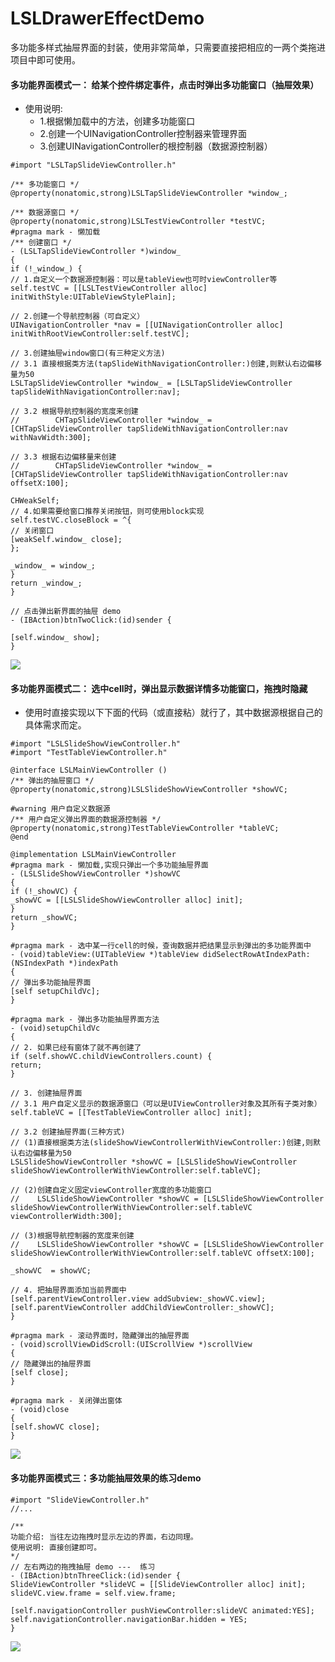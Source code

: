 # LSLDrawerEffectDemo
多功能多样式抽屉界面的封装，使用非常简单，只需要直接把相应的一两个类拖进项目中即可使用。

#### 多功能界面模式一： 给某个控件绑定事件，点击时弹出多功能窗口（抽屉效果）
- 使用说明:
    + 1.根据懒加载中的方法，创建多功能窗口
    + 2.创建一个UINavigationController控制器来管理界面
    + 3.创建UINavigationController的根控制器（数据源控制器）


```objc
#import "LSLTapSlideViewController.h"
```

```objc
/** 多功能窗口 */
@property(nonatomic,strong)LSLTapSlideViewController *window_;

/** 数据源窗口 */
@property(nonatomic,strong)LSLTestViewController *testVC;
#pragma mark - 懒加载
/** 创建窗口 */
- (LSLTapSlideViewController *)window_
{
if (!_window_) {
// 1.自定义一个数据源控制器：可以是tableView也可时viewController等
self.testVC = [[LSLTestViewController alloc] initWithStyle:UITableViewStylePlain];

// 2.创建一个导航控制器（可自定义）
UINavigationController *nav = [[UINavigationController alloc] initWithRootViewController:self.testVC];

// 3.创建抽屉window窗口(有三种定义方法)
// 3.1 直接根据类方法(tapSlideWithNavigationController:)创建,则默认右边偏移量为50
LSLTapSlideViewController *window_ = [LSLTapSlideViewController tapSlideWithNavigationController:nav];

// 3.2 根据导航控制器的宽度来创建
//        CHTapSlideViewController *window_ = [CHTapSlideViewController tapSlideWithNavigationController:nav withNavWidth:300];

// 3.3 根据右边偏移量来创建
//        CHTapSlideViewController *window_ = [CHTapSlideViewController tapSlideWithNavigationController:nav offsetX:100];

CHWeakSelf;
// 4.如果需要给窗口推荐关闭按钮，则可使用block实现
self.testVC.closeBlock = ^{
// 关闭窗口
[weakSelf.window_ close];
};

_window_ = window_;
}
return _window_;
}

```

```objc
// 点击弹出新界面的抽屉 demo
- (IBAction)btnTwoClick:(id)sender {

[self.window_ show];
}
```

![](https://github.com/SilongLi/LSLDrawerEffectDemo/raw/master/LSLDrawerEffectDemo/Logo/多功能抽屉界面demo1.gif)

#### 多功能界面模式二： 选中cell时，弹出显示数据详情多功能窗口，拖拽时隐藏

- 使用时直接实现以下下面的代码（或直接粘）就行了，其中数据源根据自己的具体需求而定。

```objc
#import "LSLSlideShowViewController.h"
#import "TestTableViewController.h"

@interface LSLMainViewController ()
/** 弹出的抽屉窗口 */
@property(nonatomic,strong)LSLSlideShowViewController *showVC;

#warning 用户自定义数据源
/** 用户自定义弹出界面的数据源控制器 */
@property(nonatomic,strong)TestTableViewController *tableVC;
@end

@implementation LSLMainViewController
#pragma mark - 懒加载,实现只弹出一个多功能抽屉界面
- (LSLSlideShowViewController *)showVC
{
if (!_showVC) {
_showVC = [[LSLSlideShowViewController alloc] init];
}
return _showVC;
}

#pragma mark - 选中某一行cell的时候，查询数据并把结果显示到弹出的多功能界面中
- (void)tableView:(UITableView *)tableView didSelectRowAtIndexPath:(NSIndexPath *)indexPath
{
// 弹出多功能抽屉界面
[self setupChildVc];
}

#pragma mark - 弹出多功能抽屉界面方法
- (void)setupChildVc
{
// 2. 如果已经有窗体了就不再创建了
if (self.showVC.childViewControllers.count) {
return;
}

// 3. 创建抽屉界面
// 3.1 用户自定义显示的数据源窗口（可以是UIViewController对象及其所有子类对象）
self.tableVC = [[TestTableViewController alloc] init];

// 3.2 创建抽屉界面(三种方式)
// (1)直接根据类方法(slideShowViewControllerWithViewController:)创建,则默认右边偏移量为50
LSLSlideShowViewController *showVC = [LSLSlideShowViewController slideShowViewControllerWithViewController:self.tableVC];

// (2)创建自定义固定viewController宽度的多功能窗口
//    LSLSlideShowViewController *showVC = [LSLSlideShowViewController slideShowViewControllerWithViewController:self.tableVC viewControllerWidth:300];

// (3)根据导航控制器的宽度来创建
//    LSLSlideShowViewController *showVC = [LSLSlideShowViewController slideShowViewControllerWithViewController:self.tableVC offsetX:100];

_showVC  = showVC;

// 4. 把抽屉界面添加当前界面中
[self.parentViewController.view addSubview:_showVC.view];
[self.parentViewController addChildViewController:_showVC];
}

#pragma mark - 滚动界面时，隐藏弹出的抽屉界面
- (void)scrollViewDidScroll:(UIScrollView *)scrollView
{
// 隐藏弹出的抽屉界面
[self close];
}

#pragma mark - 关闭弹出窗体
- (void)close
{
[self.showVC close];
}

```

![](https://github.com/SilongLi/LSLDrawerEffectDemo/raw/master/LSLDrawerEffectDemo/Logo/多功能抽屉界面demo2.gif)


#### 多功能界面模式三：多功能抽屉效果的练习demo

```objc
#import "SlideViewController.h"
//...

/**
功能介绍: 当往左边拖拽时显示左边的界面，右边同理。
使用说明: 直接创建即可。
*/
// 左右两边的拖拽抽屉 demo ---  练习
- (IBAction)btnThreeClick:(id)sender {
SlideViewController *slideVC = [[SlideViewController alloc] init];
slideVC.view.frame = self.view.frame;

[self.navigationController pushViewController:slideVC animated:YES];
self.navigationController.navigationBar.hidden = YES;
}
```
![](https://github.com/SilongLi/LSLDrawerEffectDemo/raw/master/LSLDrawerEffectDemo/Logo/多功能抽屉界面demo3.gif)
